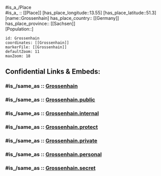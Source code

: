 ﻿---
confidential: public
isDeleted: false
location:
- 51.3
- 13.55
mapmarker: city
mapzoom:
- 7
- 12
SpocWebEntityId: 30595
tags:
- geo/City
type: City
---

#is_a_/Place  
#is_a_ :: [[Place]] 
[has_place_longitude::13.55] 
[has_place_latitude::51.3] 
[name::Grossenhain] 
has_place_country:: [[Germany]]  
has_place_province:: [[Sachsen]]  
[Population::] 



```leaflet
id: Grossenhain
coordinates: [[Grossenhain]] 
markerFile: [[Grossenhain]] 
defaultZoom: 11 
maxZoom: 18
```


## Confidential Links & Embeds: 

### #is_/same_as :: [Grossenhain](/_Standards/Earth/Continent/Europe/Europe~Central/Germany/Germany~East/Sachsen/counties~Sachsen/Meißen/cities~Meißen/Großenhain/City/Grossenhain.md) 

### #is_/same_as :: [Grossenhain.public](/_public/Earth/Continent/Europe/Europe~Central/Germany/Germany~East/Sachsen/counties~Sachsen/Meißen/cities~Meißen/Großenhain/City/Grossenhain.public.md) 

### #is_/same_as :: [Grossenhain.internal](/_internal/Earth/Continent/Europe/Europe~Central/Germany/Germany~East/Sachsen/counties~Sachsen/Meißen/cities~Meißen/Großenhain/City/Grossenhain.internal.md) 

### #is_/same_as :: [Grossenhain.protect](/_protect/Earth/Continent/Europe/Europe~Central/Germany/Germany~East/Sachsen/counties~Sachsen/Meißen/cities~Meißen/Großenhain/City/Grossenhain.protect.md) 

### #is_/same_as :: [Grossenhain.private](/_private/Earth/Continent/Europe/Europe~Central/Germany/Germany~East/Sachsen/counties~Sachsen/Meißen/cities~Meißen/Großenhain/City/Grossenhain.private.md) 

### #is_/same_as :: [Grossenhain.personal](/_personal/Earth/Continent/Europe/Europe~Central/Germany/Germany~East/Sachsen/counties~Sachsen/Meißen/cities~Meißen/Großenhain/City/Grossenhain.personal.md) 

### #is_/same_as :: [Grossenhain.secret](/_secret/Earth/Continent/Europe/Europe~Central/Germany/Germany~East/Sachsen/counties~Sachsen/Meißen/cities~Meißen/Großenhain/City/Grossenhain.secret.md)

